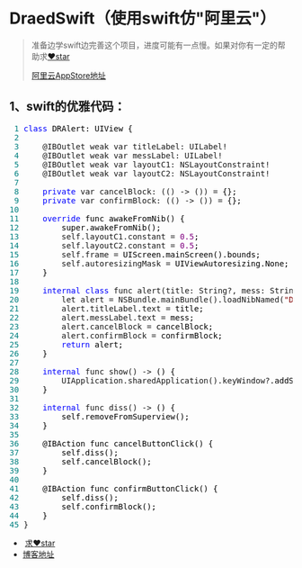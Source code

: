 <h1>DraedSwift（使用swift仿"阿里云"）</h1>
<blockquote>
<p>准备边学swift边完善这个项目，进度可能有一点慢。如果对你有一定的帮助求<a href="https://github.com/asiosldh/DraedSwift">❤️star</a></p>
<p><a href="https://itunes.apple.com/cn/app/a-li-yun/id981011420?spm=5176.8106753.379550.2.Jd0ZuH&amp;mt=8" target="_blank">阿里云AppStore地址</a></p>
</blockquote>
<h2>1、swift的优雅代码：</h2>
<div class="cnblogs_code">
<pre><span style="color: #008080;"> 1</span> <span style="color: #0000ff;">class</span><span style="color: #000000;"> DRAlert: UIView {
</span><span style="color: #008080;"> 2</span>     
<span style="color: #008080;"> 3</span>     @IBOutlet weak var titleLabel: UILabel!
<span style="color: #008080;"> 4</span>     @IBOutlet weak var messLabel: UILabel!
<span style="color: #008080;"> 5</span>     @IBOutlet weak var layoutC1: NSLayoutConstraint!
<span style="color: #008080;"> 6</span>     @IBOutlet weak var layoutC2: NSLayoutConstraint!
<span style="color: #008080;"> 7</span>     
<span style="color: #008080;"> 8</span>     <span style="color: #0000ff;">private</span> var cancelBlock: (() -&gt; ()) =<span style="color: #000000;"> {};
</span><span style="color: #008080;"> 9</span>     <span style="color: #0000ff;">private</span> var confirmBlock: (() -&gt; ()) =<span style="color: #000000;"> {};
</span><span style="color: #008080;">10</span> 
<span style="color: #008080;">11</span>     <span style="color: #0000ff;">override</span><span style="color: #000000;"> func awakeFromNib() {
</span><span style="color: #008080;">12</span> <span style="color: #000000;">        super.awakeFromNib();
</span><span style="color: #008080;">13</span>         self.layoutC1.constant = <span style="color: #800080;">0.5</span><span style="color: #000000;">;
</span><span style="color: #008080;">14</span>         self.layoutC2.constant = <span style="color: #800080;">0.5</span><span style="color: #000000;">;
</span><span style="color: #008080;">15</span>         self.frame =<span style="color: #000000;"> UIScreen.mainScreen().bounds;
</span><span style="color: #008080;">16</span>         self.autoresizingMask =<span style="color: #000000;"> UIViewAutoresizing.None;
</span><span style="color: #008080;">17</span> <span style="color: #000000;">    }
</span><span style="color: #008080;">18</span> 
<span style="color: #008080;">19</span>     <span style="color: #0000ff;">internal</span> <span style="color: #0000ff;">class</span> func alert(title: String?, mess: String?, cancelBlock: (() -&gt; ()), confirmBlock: (() -&gt; ())) -&gt;<span style="color: #000000;"> (DRAlert) {
</span><span style="color: #008080;">20</span>         let alert = NSBundle.mainBundle().loadNibNamed(<span style="color: #800000;">"</span><span style="color: #800000;">DRAlert</span><span style="color: #800000;">"</span>, owner: nil, options: nil).first <span style="color: #0000ff;">as</span>!<span style="color: #000000;"> DRAlert;
</span><span style="color: #008080;">21</span>         alert.titleLabel.text =<span style="color: #000000;"> title;
</span><span style="color: #008080;">22</span>         alert.messLabel.text =<span style="color: #000000;"> mess;
</span><span style="color: #008080;">23</span>         alert.cancelBlock =<span style="color: #000000;"> cancelBlock;
</span><span style="color: #008080;">24</span>         alert.confirmBlock =<span style="color: #000000;"> confirmBlock;
</span><span style="color: #008080;">25</span>         <span style="color: #0000ff;">return</span><span style="color: #000000;"> alert;
</span><span style="color: #008080;">26</span> <span style="color: #000000;">    }
</span><span style="color: #008080;">27</span> 
<span style="color: #008080;">28</span>     <span style="color: #0000ff;">internal</span> func show() -&gt;<span style="color: #000000;"> () {
</span><span style="color: #008080;">29</span>         UIApplication.sharedApplication().keyWindow?<span style="color: #000000;">.addSubview(self);
</span><span style="color: #008080;">30</span> <span style="color: #000000;">    }
</span><span style="color: #008080;">31</span> 
<span style="color: #008080;">32</span>     <span style="color: #0000ff;">internal</span> func diss() -&gt;<span style="color: #000000;"> () {
</span><span style="color: #008080;">33</span> <span style="color: #000000;">        self.removeFromSuperview();
</span><span style="color: #008080;">34</span> <span style="color: #000000;">    }
</span><span style="color: #008080;">35</span> 
<span style="color: #008080;">36</span> <span style="color: #000000;">    @IBAction func cancelButtonClick() {
</span><span style="color: #008080;">37</span> <span style="color: #000000;">        self.diss();
</span><span style="color: #008080;">38</span> <span style="color: #000000;">        self.cancelBlock();
</span><span style="color: #008080;">39</span> <span style="color: #000000;">    }
</span><span style="color: #008080;">40</span>     
<span style="color: #008080;">41</span> <span style="color: #000000;">    @IBAction func confirmButtonClick() {
</span><span style="color: #008080;">42</span> <span style="color: #000000;">        self.diss();
</span><span style="color: #008080;">43</span> <span style="color: #000000;">        self.confirmBlock();
</span><span style="color: #008080;">44</span> <span style="color: #000000;">    }
</span><span style="color: #008080;">45</span> }</pre>
</div>
<ul>
<li>&nbsp;<a href="https://github.com/asiosldh/DraedSwift">求❤️star </a></li>
<li><a href="http://www.jianshu.com/users/8cd6042f01e8/latest_articles" target="_blank">博客地址</a></li>
</ul>
